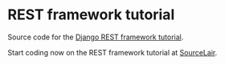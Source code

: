 # REST framework tutorial

Source code for the [Django REST framework tutorial][tut].

Start coding now on the REST framework tutorial at [SourceLair](https://www.sourcelair.com/blueprints/sourcelair/rest-framework-tutorial).

[tut]: http://tomchristie.github.com/django-rest-framework/tutorial/1-serialization